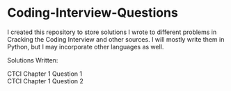 # Coding-Interview-Questions

I created this repository to store solutions I wrote to different problems in Cracking the Coding Interview and other sources. I will mostly write them in Python, but I may incorporate other languages as well. 

Solutions Written: 

CTCI Chapter 1 Question 1  <br />
CTCI Chapter 1 Question 2
